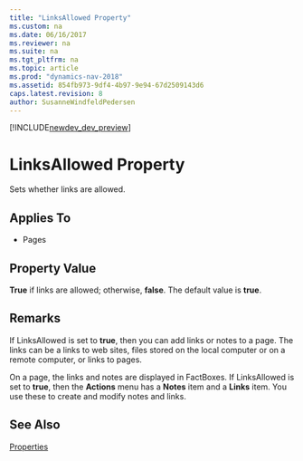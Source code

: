 ```yaml
---
title: "LinksAllowed Property"
ms.custom: na
ms.date: 06/16/2017
ms.reviewer: na
ms.suite: na
ms.tgt_pltfrm: na
ms.topic: article
ms.prod: "dynamics-nav-2018"
ms.assetid: 854fb973-9df4-4b97-9e94-67d2509143d6
caps.latest.revision: 8
author: SusanneWindfeldPedersen
---
```


[!INCLUDE[newdev_dev_preview](../includes/newdev_dev_preview.md)]

# LinksAllowed Property
Sets whether links are allowed.  
  
## Applies To  
  
-   Pages  
  
## Property Value  
 **True** if links are allowed; otherwise, **false**. The default value is **true**.  
  
## Remarks  
 If LinksAllowed is set to **true**, then you can add links or notes to a page. The links can be a links to web sites, files stored on the local computer or on a remote computer, or links to pages.  
  
 On a page, the links and notes are displayed in FactBoxes. If LinksAllowed is set to **true**, then the **Actions** menu has a **Notes** item and a **Links** item. You use these to create and modify notes and links.  
  
## See Also  
 [Properties](devenv-properties.md)